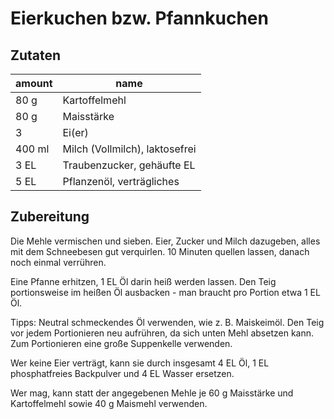 <!--
categories: Basisrezepte, Braten, Dessert, Eier, einfach, Frühstück, Mehlspeisen, Studentenküche, Vegetarisch
source: https://www.chefkoch.de/rezepte/1932511314682960/Eierkuchen-bzw-Pfannkuchen.html
-->

# Eierkuchen bzw. Pfannkuchen

## Zutaten

amount | name
--- | ---
80 g | Kartoffelmehl
80 g | Maisstärke
3  | Ei(er)
400 ml | Milch (Vollmilch), laktosefrei
3 EL | Traubenzucker, gehäufte EL
5 EL | Pflanzenöl, verträgliches

## Zubereitung

Die Mehle vermischen und sieben. Eier, Zucker und Milch dazugeben, alles mit dem Schneebesen gut verquirlen. 10 Minuten quellen lassen, danach noch einmal verrühren.

Eine Pfanne erhitzen, 1 EL Öl darin heiß werden lassen. Den Teig portionsweise im heißen Öl ausbacken - man braucht pro Portion etwa 1 EL Öl.

Tipps:
Neutral schmeckendes Öl verwenden, wie z. B. Maiskeimöl. Den Teig vor jedem Portionieren neu aufrühren, da sich unten Mehl absetzen kann. Zum Portionieren eine große Suppenkelle verwenden.

Wer keine Eier verträgt, kann sie durch insgesamt 4 EL Öl, 1 EL phosphatfreies Backpulver und 4 EL Wasser ersetzen.

Wer mag, kann statt der angegebenen Mehle je 60 g Maisstärke und Kartoffelmehl sowie 40 g Maismehl verwenden.